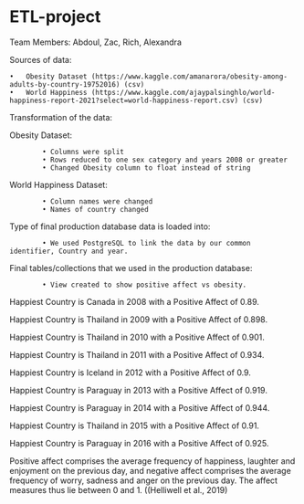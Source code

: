 # ETL-project
Team Members: Abdoul, Zac, Rich, Alexandra

Sources of data:

    •	Obesity Dataset (https://www.kaggle.com/amanarora/obesity-among-adults-by-country-19752016) (csv)
    •	World Happiness (https://www.kaggle.com/ajaypalsinghlo/world-happiness-report-2021?select=world-happiness-report.csv) (csv)


Transformation of the data:

Obesity Dataset:

			• Columns were split
			• Rows reduced to one sex category and years 2008 or greater
			• Changed Obesity column to float instead of string

World Happiness Dataset:

			• Column names were changed
			• Names of country changed

Type of final production database data is loaded into:

			• We used PostgreSQL to link the data by our common identifier, Country and year.


Final tables/collections that we used in the production database:

			• View created to show positive affect vs obesity.
 Happiest Country is Canada in 2008 with a Positive Affect of 0.89.
 
 Happiest Country is Thailand in 2009 with a Positive Affect of 0.898.
 
 Happiest Country is Thailand in 2010 with a Positive Affect of 0.901.
 
 Happiest Country is Thailand in 2011 with a Positive Affect of 0.934.
 
 Happiest Country is Iceland in 2012 with a Positive Affect of 0.9.
 
 Happiest Country is Paraguay in 2013 with a Positive Affect of 0.919.
 
 Happiest Country is Paraguay in 2014 with a Positive Affect of 0.944.
 
 Happiest Country is Thailand in 2015 with a Positive Affect of 0.91.
 
 Happiest Country is Paraguay in 2016 with a Positive Affect of 0.925.


Positive affect comprises the average frequency of happiness, laughter and enjoyment on the previous day, and negative affect comprises the average frequency of worry, sadness and anger on the previous day. The affect measures thus lie between 0 and 1. ((Helliwell et al., 2019)

